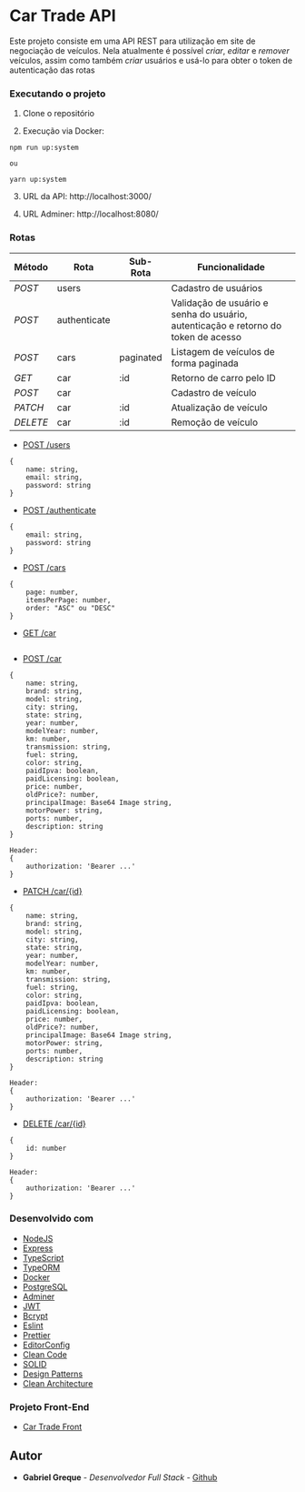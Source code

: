 # Car Trade API

Este projeto consiste em uma API REST para utilização em site de negociação de veículos. Nela atualmente é possível _criar_, _editar_ e _remover_ veículos, assim como também _criar_ usuários e usá-lo para obter o token de autenticação das rotas

### Executando o projeto

1. Clone o repositório

2. Execução via Docker:

```
npm run up:system

ou

yarn up:system
```

3. URL da API: http://localhost:3000/

4. URL Adminer: http://localhost:8080/

### Rotas

| Método   | Rota         | Sub-Rota  | Funcionalidade                                                                     |
| -------- | ------------ | --------- | ---------------------------------------------------------------------------------- |
| _POST_   | users        |           | Cadastro de usuários                                                               |
| _POST_   | authenticate |           | Validação de usuário e senha do usuário, autenticação e retorno do token de acesso |
| _POST_   | cars         | paginated | Listagem de veículos de forma paginada                                             |
| _GET_    | car          | :id       | Retorno de carro pelo ID                                                           |
| _POST_   | car          |           | Cadastro de veículo                                                                |
| _PATCH_  | car          | :id       | Atualização de veículo                                                             |
| _DELETE_ | car          | :id       | Remoção de veículo                                                                 |

- [POST /users](http://localhost:3000/users)

```
{
    name: string,
    email: string,
    password: string
}
```

- [POST /authenticate](http://localhost:3000/authenticate)

```
{
    email: string,
    password: string
}
```

- [POST /cars](http://localhost:3000/cars)

```
{
    page: number,
    itemsPerPage: number,
    order: "ASC" ou "DESC"
}
```

- [GET /car](http://localhost:3000/car/{id})

```

```

- [POST /car](http://localhost:3000/cars)

```
{
    name: string,
    brand: string,
    model: string,
    city: string,
    state: string,
    year: number,
    modelYear: number,
    km: number,
    transmission: string,
    fuel: string,
    color: string,
    paidIpva: boolean,
    paidLicensing: boolean,
    price: number,
    oldPrice?: number,
    principalImage: Base64 Image string,
    motorPower: string,
    ports: number,
    description: string
}

Header:
{
    authorization: 'Bearer ...'
}
```

- [PATCH /car/{id}](http://localhost:3000/car/{id})

```
{
    name: string,
    brand: string,
    model: string,
    city: string,
    state: string,
    year: number,
    modelYear: number,
    km: number,
    transmission: string,
    fuel: string,
    color: string,
    paidIpva: boolean,
    paidLicensing: boolean,
    price: number,
    oldPrice?: number,
    principalImage: Base64 Image string,
    motorPower: string,
    ports: number,
    description: string
}

Header:
{
    authorization: 'Bearer ...'
}
```

- [DELETE /car/{id}](http://localhost:3000/car/{id})

```
{
    id: number
}

Header:
{
    authorization: 'Bearer ...'
}
```

### Desenvolvido com

- [NodeJS](https://nodejs.org/en/)
- [Express](https://expressjs.com/pt-br/)
- [TypeScript](https://www.typescriptlang.org/)
- [TypeORM](https://typeorm.io/#/)
- [Docker](https://www.docker.com/)
- [PostgreSQL](https://www.postgresql.org/)
- [Adminer](https://www.adminer.org/)
- [JWT](https://jwt.io/)
- [Bcrypt](https://www.npmjs.com/package/bcrypt)
- [Eslint](https://eslint.org/)
- [Prettier](https://prettier.io/)
- [EditorConfig](https://editorconfig.org/)
- [Clean Code](https://www.amazon.com.br/Clean-Code-Handbook-Software-Craftsmanship/dp/0132350882)
- [SOLID](https://www.amazon.com.br/Princ%C3%ADpios-Pr%C3%A1ticos-Programa%C3%A7%C3%A3o-Agile-Profissionais/dp/8550804627)
- [Design Patterns](https://www.amazon.com.br/Design-Patterns-Elements-Reusable-Object-Oriented/dp/0201633612)
- [Clean Architecture](https://www.amazon.com.br/Clean-Architecture-Craftsmans-Software-Structure/dp/0134494164)

### Projeto Front-End

- [Car Trade Front](https://github.com/mrgreque/car-trade-front)

## Autor

- **Gabriel Greque** - _Desenvolvedor Full Stack_ - [Github](https://github.com/mrgreque)
